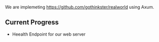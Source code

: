 We are implemeting https://github.com/gothinkster/realworld using Axum.

## Current Progress
- Heealth Endpoint for our web server
